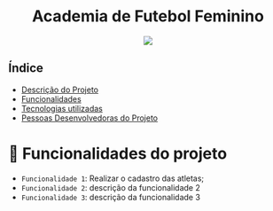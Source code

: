 <h1 align="center"> Academia de Futebol Feminino </h1>

<p align="center"><img src="http://img.shields.io/static/v1?label=STATUS&message=EM%20DESENVOLVIMENTO&color=GREEN&style=for-the-badge"/></p>

## Índice 
* [Descrição do Projeto](#descrição-do-projeto)
* [Funcionalidades](#funcionalidades)
* [Tecnologias utilizadas](#tecnologias-utilizadas)
* [Pessoas Desenvolvedoras do Projeto](#pessoas-desenvolvedoras)

# :hammer: Funcionalidades do projeto
- `Funcionalidade 1`: Realizar o cadastro das atletas;
- `Funcionalidade 2`: descrição da funcionalidade 2
- `Funcionalidade 3`: descrição da funcionalidade 3
